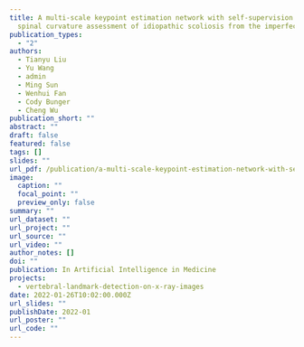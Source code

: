 ```yaml
---
title: A multi-scale keypoint estimation network with self-supervision for
  spinal curvature assessment of idiopathic scoliosis from the imperfect dataset
publication_types:
  - "2"
authors:
  - Tianyu Liu
  - Yu Wang
  - admin
  - Ming Sun
  - Wenhui Fan
  - Cody Bunger
  - Cheng Wu
publication_short: ""
abstract: ""
draft: false
featured: false
tags: []
slides: ""
url_pdf: /publication/a-multi-scale-keypoint-estimation-network-with-self-supervision-for-spinal-curvature-assessment-of-idiopathic-scoliosis-from-the-imperfect-dataset/AI_in_Medicine.pdf
image:
  caption: ""
  focal_point: ""
  preview_only: false
summary: ""
url_dataset: ""
url_project: ""
url_source: ""
url_video: ""
author_notes: []
doi: ""
publication: In Artificial Intelligence in Medicine
projects:
  - vertebral-landmark-detection-on-x-ray-images
date: 2022-01-26T10:02:00.000Z
url_slides: ""
publishDate: 2022-01
url_poster: ""
url_code: ""
---
```

